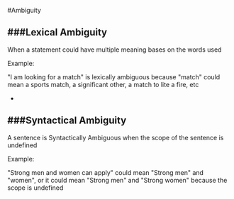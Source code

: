 #Ambiguity

###Lexical Ambiguity
-

When a statement could have multiple meaning bases on the words used

Example:

"I am looking for a match" is lexically ambiguous because "match" could mean a sports match, a significant other, a match to lite a fire, etc

-

###Syntactical Ambiguity
-

A sentence is Syntactically Ambiguous when the scope of the sentence is undefined

Example:

"Strong men and women can apply" could mean "Strong men" and "women", or it could mean "Strong men" and "Strong women" because the scope is undefined